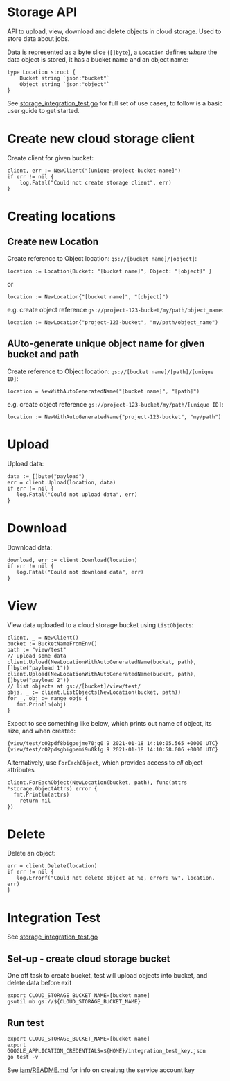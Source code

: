 # Storage API
API to upload, view, download and delete objects in cloud storage. Used to store data about jobs.

Data is represented as a byte slice (`[]byte`), a `Location` defines _where_ the data object is stored, it has a bucket name and an object name:
```
type Location struct {
	Bucket string `json:"bucket"`
	Object string `json:"object"`
}
```

See [storage_integration_test.go](storage_integration_test.go) for full set of use cases, to follow is a basic user guide to get started.

# Create new cloud storage client
Create client for given bucket:
```
client, err := NewClient("[unique-project-bucket-name]")
if err != nil {
    log.Fatal("Could not create storage client", err)
}
```

# Creating locations

## Create new Location
Create reference to Object location: `gs://[bucket name]/[object]`:
```
location := Location{Bucket: "[bucket name]", Object: "[object]" }
```
or
```
location := NewLocation{"[bucket name]", "[object]")
```
e.g. create object reference `gs://project-123-bucket/my/path/object_name`:
```
location := NewLocation{"project-123-bucket", "my/path/object_name")
```

## AUto-generate unique object name for given bucket and path
Create reference to Object location: `gs://[bucket name]/[path]/[unique ID]`:
```
location = NewWithAutoGeneratedName("[bucket name]", "[path]") 
```
e.g. create object reference `gs://project-123-bucket/my/path/[unique ID]`:
```
location := NewWithAutoGeneratedName{"project-123-bucket", "my/path")
```

# Upload
Upload data:
```
data := []byte("payload")
err = client.Upload(location, data)
if err != nil {
   log.Fatal("Could not upload data", err)
}
```

# Download
Download data:
```
download, err := client.Download(location)
if err != nil {
   log.Fatal("Could not download data", err)
}
```

# View
View data uploaded to a cloud storage bucket using `ListObjects`:
```
client, _ = NewClient()
bucket := BucketNameFromEnv()
path := "view/test"
// upload some data
client.Upload(NewLocationWithAutoGeneratedName(bucket, path), []byte("payload 1"))
client.Upload(NewLocationWithAutoGeneratedName(bucket, path), []byte("payload 2"))
// list objects at gs://[bucket]/view/test/
objs, _ := client.ListObjects(NewLocation(bucket, path))
for _, obj := range objs {
   fmt.Println(obj)
}
```
Expect to see something like below, which prints out name of object, its size, and when created:
```
{view/test/c02pdf8bigpejme70jq0 9 2021-01-18 14:10:05.565 +0000 UTC}
{view/test/c02pdsgbigpemi9u0k1g 9 2021-01-18 14:10:58.006 +0000 UTC}
```

Alternatively, use `ForEachObject`, which provides access to _all_ object attributes
```
client.ForEachObject(NewLocation(bucket, path), func(attrs *storage.ObjectAttrs) error {
  fmt.Println(attrs)
	return nil
})
```

# Delete
Delete an object:
```
err = client.Delete(location)
if err != nil {
   log.Errorf("Could not delete object at %q, error: %v", location, err)
}
```    

# Integration Test
See [storage_integration_test.go](storage_integration_test.go) 

## Set-up - create cloud storage bucket
One off task to create bucket, test will upload objects into bucket, and delete data before exit
```
export CLOUD_STORAGE_BUCKET_NAME=[bucket name]
gsutil mb gs://${CLOUD_STORAGE_BUCKET_NAME}
```

## Run test
```
export CLOUD_STORAGE_BUCKET_NAME=[bucket name]
export GOOGLE_APPLICATION_CREDENTIALS=${HOME}/integration_test_key.json
go test -v
```
See [iam/README.md](../../iam/README.md) for info on creaitng the service account key 